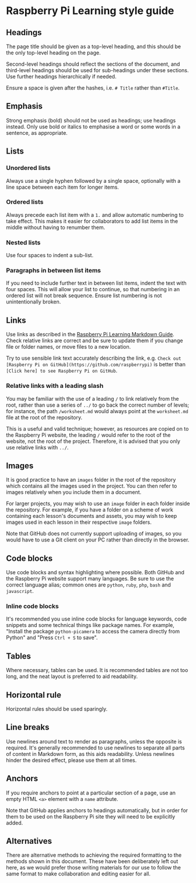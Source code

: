 # Raspberry Pi Learning style guide

## Headings

The page title should be given as a top-level heading, and this should be the only top-level heading on the page.

Second-level headings should reflect the sections of the document, and third-level headings should be used for sub-headings under these sections. Use further headings hierarchically if needed.

Ensure a space is given after the hashes, i.e. `# Title` rather than `#Title`.

## Emphasis

Strong emphasis (bold) should not be used as headings; use headings instead. Only use bold or italics to emphasise a word or some words in a sentence, as appropriate.

## Lists

### Unordered lists

Always use a single hyphen followed by a single space, optionally with a line space between each item for longer items.

### Ordered lists

Always precede each list item with a `1.` and allow automatic numbering to take effect. This makes it easier for collaborators to add list items in the middle without having to renumber them.

### Nested lists

Use four spaces to indent a sub-list.

### Paragraphs in between list items

If you need to include further text in between list items, indent the text with four spaces. This will allow your list to continue, so that numbering in an ordered list will not break sequence. Ensure list numbering is not unintentionally broken.

## Links

Use links as described in the [Raspberry Pi Learning Markdown Guide](markdown.md). Check relative links are correct and be sure to update them if you change file or folder names, or move files to a new location.

Try to use sensible link text accurately describing the link, e.g. `Check out [Raspberry Pi on GitHub](https://github.com/raspberrypi)` is better than `[Click here] to see Raspberry Pi on GitHub`.

### Relative links with a leading slash

You may be familiar with the use of a leading `/` to link relatively from the root, rather than use a series of `../` to go back the correct number of levels; for instance, the path `/worksheet.md` would always point at the `worksheet.md` file at the root of the repository.

This is a useful and valid technique; however, as resources are copied on to the Raspberry Pi website, the leading `/` would refer to the root of the website, not the root of the project. Therefore, it is advised that you only use relative links with `../`.

## Images

It is good practice to have an `images` folder in the root of the repository which contains all the images used in the project. You can then refer to images relatively when you include them in a document.

For larger projects, you may wish to use an `image` folder in each folder inside the repository. For example, if you have a folder on a scheme of work containing each lesson's documents and assets, you may wish to keep images used in each lesson in their respective `image` folders.

Note that GitHub does not currently support uploading of images, so you would have to use a Git client on your PC rather than directly in the browser.

## Code blocks

Use code blocks and syntax highlighting where possible. Both GitHub and the Raspberry Pi website support many languages. Be sure to use the correct language alias; common ones are `python`, `ruby`, `php`, `bash` and `javascript`.

### Inline code blocks

It's recommended you use inline code blocks for language keywords, code snippets and some technical things like package names. For example, "Install the package `python-picamera` to access the camera directly from Python" and "Press `Ctrl + S` to save". 

## Tables

Where necessary, tables can be used. It is recommended tables are not too long, and the neat layout is preferred to aid readability.

## Horizontal rule

Horizontal rules should be used sparingly.

## Line breaks

Use newlines around text to render as paragraphs, unless the opposite is required. It's generally recommended to use newlines to separate all parts of content in Markdown form, as this aids readability. Unless newlines hinder the desired effect, please use them at all times.

## Anchors

If you require anchors to point at a particular section of a page, use an empty HTML `<a>` element with a `name` attribute.

Note that GitHub applies anchors to headings automatically, but in order for them to be used on the Raspberry Pi site they will need to be explicitly added.

## Alternatives

There are alternative methods to achieving the required formatting to the methods shown in this document. These have been deliberately left out here, as we would prefer those writing materials for our use to follow the same format to make collaboration and editing easier for all.
